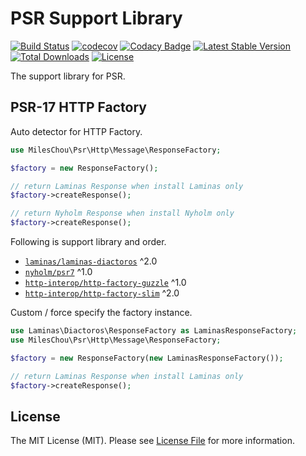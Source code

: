 # PSR Support Library

[![Build Status](https://travis-ci.com/MilesChou/psr.svg?branch=master)](https://travis-ci.com/MilesChou/psr)
[![codecov](https://codecov.io/gh/MilesChou/psr/branch/master/graph/badge.svg)](https://codecov.io/gh/MilesChou/psr)
[![Codacy Badge](https://api.codacy.com/project/badge/Grade/3412605912a942b6b60a934685615cf4)](https://www.codacy.com/manual/MilesChou/psr)
[![Latest Stable Version](https://poser.pugx.org/MilesChou/psr/v/stable)](https://packagist.org/packages/MilesChou/psr)
[![Total Downloads](https://poser.pugx.org/MilesChou/psr/d/total.svg)](https://packagist.org/packages/MilesChou/psr)
[![License](https://poser.pugx.org/MilesChou/psr/license)](https://packagist.org/packages/MilesChou/psr)

The support library for PSR.

## PSR-17 HTTP Factory

Auto detector for HTTP Factory.

```php
use MilesChou\Psr\Http\Message\ResponseFactory;

$factory = new ResponseFactory();

// return Laminas Response when install Laminas only
$factory->createResponse();

// return Nyholm Response when install Nyholm only
$factory->createResponse();
```

Following is support library and order.

* [`laminas/laminas-diactoros`](https://github.com/laminas/laminas-diactoros) ^2.0
* [`nyholm/psr7`](https://github.com/Nyholm/psr7) ^1.0
* [`http-interop/http-factory-guzzle`](https://github.com/http-interop/http-factory-guzzle) ^1.0
* [`http-interop/http-factory-slim`](https://github.com/http-interop/http-factory-slim) ^2.0

Custom / force specify the factory instance.

```php
use Laminas\Diactoros\ResponseFactory as LaminasResponseFactory;
use MilesChou\Psr\Http\Message\ResponseFactory;

$factory = new ResponseFactory(new LaminasResponseFactory());

// return Laminas Response when install Laminas only
$factory->createResponse();
```

## License

The MIT License (MIT). Please see [License File](LICENSE) for more information.
